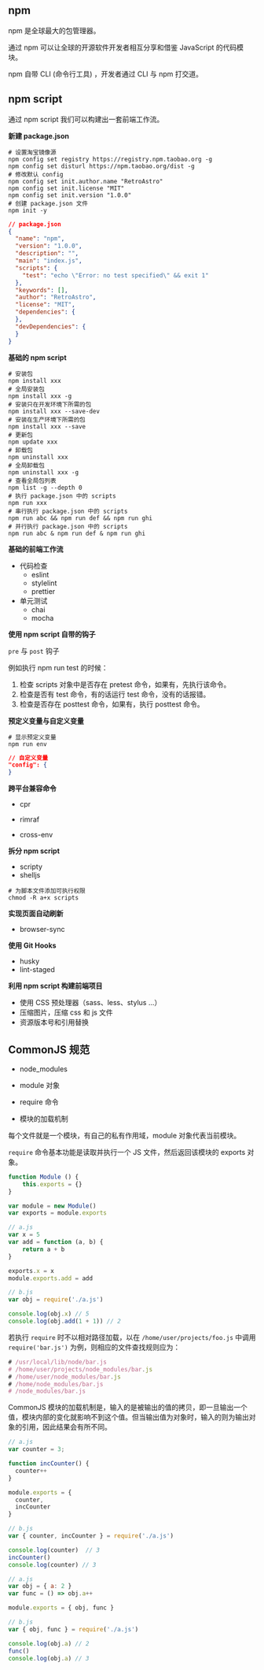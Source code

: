 ## npm

npm 是全球最大的包管理器。

通过 npm 可以让全球的开源软件开发者相互分享和借鉴 JavaScript 的代码模块。

npm 自带 CLI (命令行工具) ，开发者通过 CLI 与 npm 打交道。

## npm script

通过 npm script 我们可以构建出一套前端工作流。

**新建 package.json** 

```shell
# 设置淘宝镜像源
npm config set registry https://registry.npm.taobao.org -g
npm config set disturl https://npm.taobao.org/dist -g
# 修改默认 config
npm config set init.author.name "RetroAstro"
npm config set init.license "MIT"
npm config set init.version "1.0.0"
# 创建 package.json 文件
npm init -y
```

```json
// package.json
{
  "name": "npm",
  "version": "1.0.0",
  "description": "",
  "main": "index.js",
  "scripts": {
    "test": "echo \"Error: no test specified\" && exit 1"
  },
  "keywords": [],
  "author": "RetroAstro",
  "license": "MIT",
  "dependencies": {
  },
  "devDependencies": {
  }
}
```

**基础的 npm script** 

```shell
# 安装包
npm install xxx
# 全局安装包
npm install xxx -g
# 安装只在开发环境下所需的包
npm install xxx --save-dev
# 安装在生产环境下所需的包
npm install xxx --save
# 更新包
npm update xxx
# 卸载包
npm uninstall xxx
# 全局卸载包
npm uninstall xxx -g
# 查看全局包列表
npm list -g --depth 0
# 执行 package.json 中的 scripts
npm run xxx
# 串行执行 package.json 中的 scripts
npm run abc && npm run def && npm run ghi
# 并行执行 package.json 中的 scripts
npm run abc & npm run def & npm run ghi
```

**基础的前端工作流**

* 代码检查
  * eslint
  * stylelint
  * prettier
* 单元测试
  * chai
  * mocha 

**使用 npm script 自带的钩子** 

`pre` 与 `post` 钩子

例如执行 npm run test 的时候：

1. 检查 scripts 对象中是否存在 pretest 命令，如果有，先执行该命令。
2. 检查是否有 test 命令，有的话运行 test 命令，没有的话报错。
3. 检查是否存在 posttest 命令，如果有，执行 posttest 命令。

**预定义变量与自定义变量**

```shell
# 显示预定义变量
npm run env
```

```json
// 自定义变量
"config": {
}
```

**跨平台兼容命令**

* cpr

* rimraf
* cross-env

**拆分 npm script**

* scripty
* shelljs

```shell
# 为脚本文件添加可执行权限
chmod -R a+x scripts
```

**实现页面自动刷新**

* browser-sync 

**使用 Git Hooks**

* husky
* lint-staged

**利用 npm script 构建前端项目** 

* 使用 CSS 预处理器（sass、less、stylus ...）
* 压缩图片，压缩 css 和 js 文件
* 资源版本号和引用替换

## CommonJS 规范

* node_modules

* module 对象
* require 命令
* 模块的加载机制

每个文件就是一个模块，有自己的私有作用域，module 对象代表当前模块。

`require` 命令基本功能是读取并执行一个 JS 文件，然后返回该模块的 exports 对象。

```js
function Module () {
    this.exports = {}
}

var module = new Module()
var exports = module.exports

// a.js
var x = 5
var add = function (a, b) {
    return a + b
}

exports.x = x
module.exports.add = add

// b.js 
var obj = require('./a.js')

console.log(obj.x) // 5
console.log(obj.add(1 + 1)) // 2
```

若执行 `require` 时不以相对路径加载，以在 `/home/user/projects/foo.js` 中调用 `require('bar.js')` 为例，则相应的文件查找规则应为：

```js
# /usr/local/lib/node/bar.js
# /home/user/projects/node_modules/bar.js
# /home/user/node_modules/bar.js
# /home/node_modules/bar.js
# /node_modules/bar.js
```

CommonJS 模块的加载机制是，输入的是被输出的值的拷贝，即一旦输出一个值，模块内部的变化就影响不到这个值。但当输出值为对象时，输入的则为输出对象的引用，因此结果会有所不同。

```js
// a.js
var counter = 3;

function incCounter() {
  counter++
}

module.exports = {
  counter,
  incCounter
}

// b.js
var { counter, incCounter } = require('./a.js')

console.log(counter)  // 3
incCounter()
console.log(counter) // 3
```

```js
// a.js
var obj = { a: 2 }
var func = () => obj.a++

module.exports = { obj, func }

// b.js
var { obj, func } = require('./a.js')

console.log(obj.a) // 2
func()
console.log(obj.a) // 3
```



